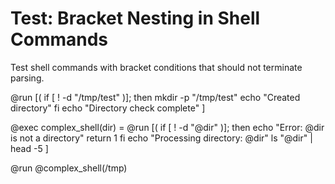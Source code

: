 # Test: Bracket Nesting in Shell Commands

Test shell commands with bracket conditions that should not terminate parsing.

@run [(
if [ ! -d "/tmp/test" )]; then
  mkdir -p "/tmp/test"
  echo "Created directory"
fi
echo "Directory check complete"
]

@exec complex_shell(dir) = @run [(
if [ ! -d "@dir" )]; then
  echo "Error: @dir is not a directory"
  return 1
fi
echo "Processing directory: @dir"
ls "@dir" | head -5
]

@run @complex_shell(/tmp)